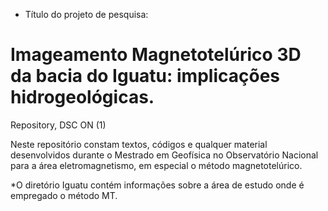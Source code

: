 
* Título do projeto de pesquisa: 
# Imageamento Magnetotelúrico 3D da bacia do Iguatu: implicações hidrogeológicas. 

Repository, DSC ON (1)

Neste repositório constam textos, códigos e qualquer material desenvolvidos durante o Mestrado em Geofísica no Observatório Nacional para a área eletromagnetismo, em especial o método magnetotelúrico.





*O diretório Iguatu contém informações sobre a área de estudo onde é empregado o método MT.
